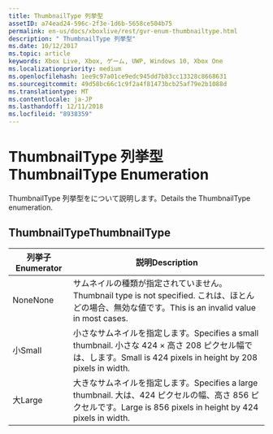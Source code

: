 ```yaml
---
title: ThumbnailType 列挙型
assetID: a74ead24-596c-2f3e-1d6b-5658ce504b75
permalink: en-us/docs/xboxlive/rest/gvr-enum-thumbnailtype.html
description: " ThumbnailType 列挙型"
ms.date: 10/12/2017
ms.topic: article
keywords: Xbox Live, Xbox, ゲーム, UWP, Windows 10, Xbox One
ms.localizationpriority: medium
ms.openlocfilehash: 1ee9c97a01ce9edc945dd7b83cc13328c8668631
ms.sourcegitcommit: 49d58bc66c1c9f2a4f81473bcb25af79e2b1088d
ms.translationtype: MT
ms.contentlocale: ja-JP
ms.lasthandoff: 12/11/2018
ms.locfileid: "8938359"
---
```

# <a name="thumbnailtype-enumeration"></a><span data-ttu-id="8ddc5-104">ThumbnailType 列挙型</span><span class="sxs-lookup"><span data-stu-id="8ddc5-104">ThumbnailType Enumeration</span></span>
<span data-ttu-id="8ddc5-105">ThumbnailType 列挙型をについて説明します。</span><span class="sxs-lookup"><span data-stu-id="8ddc5-105">Details the ThumbnailType enumeration.</span></span> 
<a id="ID4ER"></a>

 
## <a name="thumbnailtype"></a><span data-ttu-id="8ddc5-106">ThumbnailType</span><span class="sxs-lookup"><span data-stu-id="8ddc5-106">ThumbnailType</span></span>
 
| <b><span data-ttu-id="8ddc5-107">列挙子</span><span class="sxs-lookup"><span data-stu-id="8ddc5-107">Enumerator</span></span></b>| <b><span data-ttu-id="8ddc5-108">説明</span><span class="sxs-lookup"><span data-stu-id="8ddc5-108">Description</span></span></b>| 
| --- | --- | 
| <span data-ttu-id="8ddc5-109">None</span><span class="sxs-lookup"><span data-stu-id="8ddc5-109">None</span></span>| <span data-ttu-id="8ddc5-110">サムネイルの種類が指定されていません。</span><span class="sxs-lookup"><span data-stu-id="8ddc5-110">Thumbnail type is not specified.</span></span> <span data-ttu-id="8ddc5-111">これは、ほとんどの場合、無効な値です。</span><span class="sxs-lookup"><span data-stu-id="8ddc5-111">This is an invalid value in most cases.</span></span>| 
| <span data-ttu-id="8ddc5-112">小</span><span class="sxs-lookup"><span data-stu-id="8ddc5-112">Small</span></span>| <span data-ttu-id="8ddc5-113">小さなサムネイルを指定します。</span><span class="sxs-lookup"><span data-stu-id="8ddc5-113">Specifies a small thumbnail.</span></span> <span data-ttu-id="8ddc5-114">小さな 424 × 高さ 208 ピクセル幅では、します。</span><span class="sxs-lookup"><span data-stu-id="8ddc5-114">Small is 424 pixels in height by 208 pixels in width.</span></span>| 
| <span data-ttu-id="8ddc5-115">大</span><span class="sxs-lookup"><span data-stu-id="8ddc5-115">Large</span></span>| <span data-ttu-id="8ddc5-116">大きなサムネイルを指定します。</span><span class="sxs-lookup"><span data-stu-id="8ddc5-116">Specifies a large thumbnail.</span></span> <span data-ttu-id="8ddc5-117">大は、424 ピクセルの幅、高さ 856 ピクセルです。</span><span class="sxs-lookup"><span data-stu-id="8ddc5-117">Large is 856 pixels in height by 424 pixels in width.</span></span>| 
  